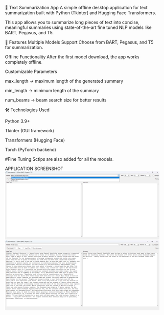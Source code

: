 📝 Text Summarization App
A simple offline desktop application for text summarization built with Python (Tkinter) and Hugging Face Transformers.

This app allows you to summarize long pieces of text into concise, meaningful summaries using state-of-the-art fine tuned NLP models like BART, Pegasus, and T5.

🚀 Features
Multiple Models Support
Choose from BART, Pegasus, and T5 for summarization.

Offline Functionality
After the first model download, the app works completely offline.

Customizable Parameters

max_length → maximum length of the generated summary

min_length → minimum length of the summary

num_beams → beam search size for better results

🛠️ Technologies Used

Python 3.9+

Tkinter (GUI framework)

Transformers (Hugging Face)

Torch (PyTorch backend)

#Fine Tuning Sctips are also added for all the models. 

APPLICATION SCREENSHOT
![alt text](image.png)
![alt text](image-1.png)